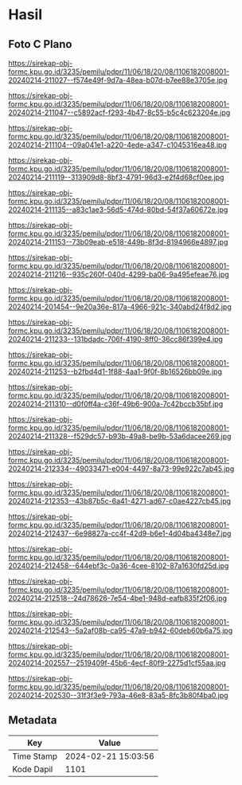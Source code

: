 # Hasil

## Foto C Plano

https://sirekap-obj-formc.kpu.go.id/3235/pemilu/pdpr/11/06/18/20/08/1106182008001-20240214-211027--f574e49f-9d7a-48ea-b07d-b7ee88e3705e.jpg

https://sirekap-obj-formc.kpu.go.id/3235/pemilu/pdpr/11/06/18/20/08/1106182008001-20240214-211047--c5892acf-f293-4b47-8c55-b5c4c623204e.jpg

https://sirekap-obj-formc.kpu.go.id/3235/pemilu/pdpr/11/06/18/20/08/1106182008001-20240214-211104--09a041e1-a220-4ede-a347-c1045316ea48.jpg

https://sirekap-obj-formc.kpu.go.id/3235/pemilu/pdpr/11/06/18/20/08/1106182008001-20240214-211119--313909d8-8bf3-4791-96d3-e2f4d68cf0ee.jpg

https://sirekap-obj-formc.kpu.go.id/3235/pemilu/pdpr/11/06/18/20/08/1106182008001-20240214-211135--a83c1ae3-56d5-474d-80bd-54f37a60672e.jpg

https://sirekap-obj-formc.kpu.go.id/3235/pemilu/pdpr/11/06/18/20/08/1106182008001-20240214-211153--73b09eab-e518-449b-8f3d-8194966e4897.jpg

https://sirekap-obj-formc.kpu.go.id/3235/pemilu/pdpr/11/06/18/20/08/1106182008001-20240214-211216--935c260f-040d-4299-ba06-9a495efeae76.jpg

https://sirekap-obj-formc.kpu.go.id/3235/pemilu/pdpr/11/06/18/20/08/1106182008001-20240214-201454--9e20a36e-817a-4966-921c-340abd24f8d2.jpg

https://sirekap-obj-formc.kpu.go.id/3235/pemilu/pdpr/11/06/18/20/08/1106182008001-20240214-211233--131bdadc-706f-4190-8ff0-36cc86f399e4.jpg

https://sirekap-obj-formc.kpu.go.id/3235/pemilu/pdpr/11/06/18/20/08/1106182008001-20240214-211253--b2fbd4d1-1f88-4aa1-9f0f-8b16526bb09e.jpg

https://sirekap-obj-formc.kpu.go.id/3235/pemilu/pdpr/11/06/18/20/08/1106182008001-20240214-211310--d0f0ff4a-c36f-49b6-900a-7c42bccb35bf.jpg

https://sirekap-obj-formc.kpu.go.id/3235/pemilu/pdpr/11/06/18/20/08/1106182008001-20240214-211328--f529dc57-b93b-49a8-be9b-53a6dacee269.jpg

https://sirekap-obj-formc.kpu.go.id/3235/pemilu/pdpr/11/06/18/20/08/1106182008001-20240214-212334--49033471-e004-4497-8a73-99e922c7ab45.jpg

https://sirekap-obj-formc.kpu.go.id/3235/pemilu/pdpr/11/06/18/20/08/1106182008001-20240214-212353--43b87b5c-6a41-4271-ad67-c0ae4227cb45.jpg

https://sirekap-obj-formc.kpu.go.id/3235/pemilu/pdpr/11/06/18/20/08/1106182008001-20240214-212437--6e98827a-cc4f-42d9-b6e1-4d04ba4348e7.jpg

https://sirekap-obj-formc.kpu.go.id/3235/pemilu/pdpr/11/06/18/20/08/1106182008001-20240214-212458--644ebf3c-0a36-4cee-8102-87a1630fd25d.jpg

https://sirekap-obj-formc.kpu.go.id/3235/pemilu/pdpr/11/06/18/20/08/1106182008001-20240214-212518--24d78626-7e54-4be1-948d-eafb835f2f06.jpg

https://sirekap-obj-formc.kpu.go.id/3235/pemilu/pdpr/11/06/18/20/08/1106182008001-20240214-212543--5a2af08b-ca95-47a9-b942-60deb60b6a75.jpg

https://sirekap-obj-formc.kpu.go.id/3235/pemilu/pdpr/11/06/18/20/08/1106182008001-20240214-202557--2519409f-45b6-4ecf-80f9-2275d1cf55aa.jpg

https://sirekap-obj-formc.kpu.go.id/3235/pemilu/pdpr/11/06/18/20/08/1106182008001-20240214-202530--31f3f3e9-793a-46e8-83a5-8fc3b80f4ba0.jpg


## Metadata

| Key        | Value               |
| ---------- | ------------------- |
| Time Stamp | 2024-02-21 15:03:56 |
| Kode Dapil | 1101                |




